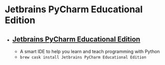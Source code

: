 # Jetbrains PyCharm Educational Edition
- [Jetbrains PyCharm Educational Edition](https://www.jetbrains.com/pycharm-edu/)
  - 
  - A smart IDE to help you learn and teach programming with Python
  - `brew cask install Jetbrains PyCharm Educational Edition`
